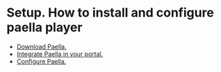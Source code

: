 # Setup. How to install and configure paella player

- [Download Paella.](download_paella.md)
- [Integrate Paella in your portal.](integrate.md)
- [Configure Paella.](configure.md)

